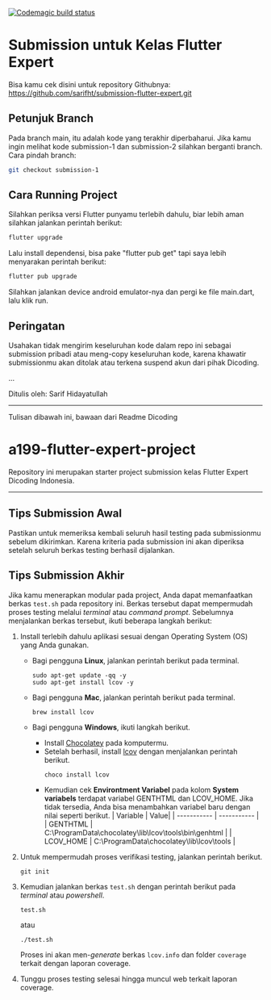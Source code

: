 [![Codemagic build status](https://api.codemagic.io/apps/6787d79831fd783e01cfe633/6787d79831fd783e01cfe632/status_badge.svg)](https://codemagic.io/app/6787d79831fd783e01cfe633/6787d79831fd783e01cfe632/latest_build)

# Submission untuk Kelas Flutter Expert

Bisa kamu cek disini untuk repository Githubnya:
https://github.com/sarifht/submission-flutter-expert.git

## Petunjuk Branch

Pada branch main, itu adalah kode yang terakhir diperbaharui. Jika kamu ingin melihat kode submission-1 dan submission-2 silahkan berganti branch. Cara pindah branch:

```bash
git checkout submission-1
```

## Cara Running Project

Silahkan periksa versi Flutter punyamu terlebih dahulu, biar lebih aman silahkan jalankan perintah berikut:

```bash
flutter upgrade
```

Lalu install dependensi, bisa pake "flutter pub get" tapi saya lebih menyarakan perintah berikut:

```bash
flutter pub upgrade
```

Silahkan jalankan device android emulator-nya dan pergi ke file main.dart, lalu klik run.

## Peringatan

Usahakan tidak mengirim keseluruhan kode dalam repo ini sebagai submission pribadi atau meng-copy keseluruhan kode, karena khawatir submissionmu akan ditolak atau terkena suspend akun dari pihak Dicoding.

...

Ditulis oleh: Sarif Hidayatullah

---

Tulisan dibawah ini, bawaan dari Readme Dicoding

# a199-flutter-expert-project

Repository ini merupakan starter project submission kelas Flutter Expert Dicoding Indonesia.

---

## Tips Submission Awal

Pastikan untuk memeriksa kembali seluruh hasil testing pada submissionmu sebelum dikirimkan. Karena kriteria pada submission ini akan diperiksa setelah seluruh berkas testing berhasil dijalankan.

## Tips Submission Akhir

Jika kamu menerapkan modular pada project, Anda dapat memanfaatkan berkas `test.sh` pada repository ini. Berkas tersebut dapat mempermudah proses testing melalui _terminal_ atau _command prompt_. Sebelumnya menjalankan berkas tersebut, ikuti beberapa langkah berikut:

1. Install terlebih dahulu aplikasi sesuai dengan Operating System (OS) yang Anda gunakan.

   - Bagi pengguna **Linux**, jalankan perintah berikut pada terminal.

     ```
     sudo apt-get update -qq -y
     sudo apt-get install lcov -y
     ```

   - Bagi pengguna **Mac**, jalankan perintah berikut pada terminal.
     ```
     brew install lcov
     ```
   - Bagi pengguna **Windows**, ikuti langkah berikut.
     - Install [Chocolatey](https://chocolatey.org/install) pada komputermu.
     - Setelah berhasil, install [lcov](https://community.chocolatey.org/packages/lcov) dengan menjalankan perintah berikut.
       ```
       choco install lcov
       ```
     - Kemudian cek **Environtment Variabel** pada kolom **System variabels** terdapat variabel GENTHTML dan LCOV_HOME. Jika tidak tersedia, Anda bisa menambahkan variabel baru dengan nilai seperti berikut.
       | Variable | Value|
       | ----------- | ----------- |
       | GENTHTML | C:\ProgramData\chocolatey\lib\lcov\tools\bin\genhtml |
       | LCOV_HOME | C:\ProgramData\chocolatey\lib\lcov\tools |

2. Untuk mempermudah proses verifikasi testing, jalankan perintah berikut.
   ```
   git init
   ```
3. Kemudian jalankan berkas `test.sh` dengan perintah berikut pada _terminal_ atau _powershell_.
   ```
   test.sh
   ```
   atau
   ```
   ./test.sh
   ```
   Proses ini akan men-_generate_ berkas `lcov.info` dan folder `coverage` terkait dengan laporan coverage.
4. Tunggu proses testing selesai hingga muncul web terkait laporan coverage.
